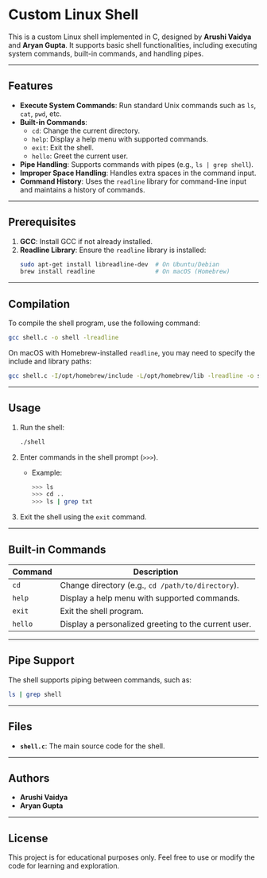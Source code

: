 # Custom Linux Shell

This is a custom Linux shell implemented in C, designed by **Arushi Vaidya** and **Aryan Gupta**. It supports basic shell functionalities, including executing system commands, built-in commands, and handling pipes.

---

## Features

- **Execute System Commands**: Run standard Unix commands such as `ls`, `cat`, `pwd`, etc.
- **Built-in Commands**:
  - `cd`: Change the current directory.
  - `help`: Display a help menu with supported commands.
  - `exit`: Exit the shell.
  - `hello`: Greet the current user.
- **Pipe Handling**: Supports commands with pipes (e.g., `ls | grep shell`).
- **Improper Space Handling**: Handles extra spaces in the command input.
- **Command History**: Uses the `readline` library for command-line input and maintains a history of commands.

---

## Prerequisites

1. **GCC**: Install GCC if not already installed.
2. **Readline Library**: Ensure the `readline` library is installed:
   ```bash
   sudo apt-get install libreadline-dev  # On Ubuntu/Debian
   brew install readline                 # On macOS (Homebrew)
   ```

---

## Compilation

To compile the shell program, use the following command:

```bash
gcc shell.c -o shell -lreadline
```

On macOS with Homebrew-installed `readline`, you may need to specify the include and library paths:

```bash
gcc shell.c -I/opt/homebrew/include -L/opt/homebrew/lib -lreadline -o shell
```

---

## Usage

1. Run the shell:

   ```bash
   ./shell
   ```

2. Enter commands in the shell prompt (`>>>`).
   - Example:
     ```bash
     >>> ls
     >>> cd ..
     >>> ls | grep txt
     ```

3. Exit the shell using the `exit` command.

---

## Built-in Commands

| Command   | Description                                                   |
|-----------|---------------------------------------------------------------|
| `cd`      | Change directory (e.g., `cd /path/to/directory`).             |
| `help`    | Display a help menu with supported commands.                  |
| `exit`    | Exit the shell program.                                       |
| `hello`   | Display a personalized greeting to the current user.          |

---

## Pipe Support

The shell supports piping between commands, such as:

```bash
ls | grep shell
```

---

## Files

- **`shell.c`**: The main source code for the shell.

---

## Authors

- **Arushi Vaidya**
- **Aryan Gupta**

---

## License

This project is for educational purposes only. Feel free to use or modify the code for learning and exploration.
